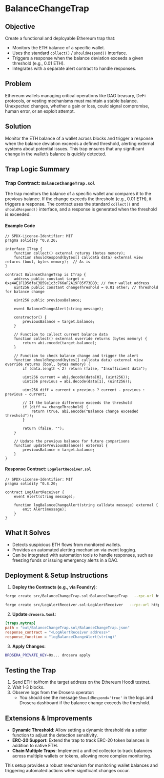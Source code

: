 # BalanceChangeTrap


## Objective

Create a functional and deployable Ethereum trap that:

- Monitors the ETH balance of a specific wallet.
- Uses the standard `collect()` / `shouldRespond()` interface.
- Triggers a response when the balance deviation exceeds a given threshold (e.g., 0.01 ETH).
- Integrates with a separate alert contract to handle responses.

## Problem

Ethereum wallets managing critical operations like DAO treasury, DeFi protocols, or vesting mechanisms must maintain a stable balance. Unexpected changes, whether a gain or loss, could signal compromise, human error, or an exploit attempt.

## Solution

Monitor the ETH balance of a wallet across blocks and trigger a response when the balance deviation exceeds a defined threshold, alerting external systems about potential issues. This trap ensures that any significant change in the wallet’s balance is quickly detected.

## Trap Logic Summary

### Trap Contract: `BalanceChangeTrap.sol`

The trap monitors the balance of a specific wallet and compares it to the previous balance. If the change exceeds the threshold (e.g., 0.01 ETH), it triggers a response. The contract uses the standard `collect()` and `shouldRespond()` interface, and a response is generated when the threshold is exceeded.

#### Example Code

```solidity
// SPDX-License-Identifier: MIT
pragma solidity ^0.8.20;

interface ITrap {
    function collect() external returns (bytes memory);
    function shouldRespond(bytes[] calldata data) external view returns (bool, bytes memory);  // As is
}

contract BalanceChangeTrap is ITrap {
    address public constant target = 0xe4AE1F1D5dfaC3B59e1c3c766aF2A19F85f73BB3; // Your wallet address
    uint256 public constant changeThreshold = 0.01 ether; // Threshold for balance change

    uint256 public previousBalance;

    event BalanceChangeAlert(string message);

    constructor() {
        previousBalance = target.balance;
    }

    // Function to collect current balance data
    function collect() external override returns (bytes memory) {
        return abi.encode(target.balance);
    }

    // Function to check balance change and trigger the alert
    function shouldRespond(bytes[] calldata data) external view override returns (bool, bytes memory) {
        if (data.length < 2) return (false, "Insufficient data");

        uint256 current = abi.decode(data[0], (uint256));
        uint256 previous = abi.decode(data[1], (uint256));

        uint256 diff = current > previous ? current - previous : previous - current;

        // If the balance difference exceeds the threshold
        if (diff >= changeThreshold) {
            return (true, abi.encode("Balance change exceeded threshold"));
        }

        return (false, "");
    }

    // Update the previous balance for future comparisons
    function updatePreviousBalance() external {
        previousBalance = target.balance;
    }
}
```

#### Response Contract: `LogAlertReceiver.sol`

```solidity
// SPDX-License-Identifier: MIT
pragma solidity ^0.8.20;

contract LogAlertReceiver {
    event Alert(string message);

    function logBalanceChangeAlert(string calldata message) external {
        emit Alert(message);
    }
}
```

## What It Solves

- Detects suspicious ETH flows from monitored wallets.
- Provides an automated alerting mechanism via event logging.
- Can be integrated with automation tools to handle responses, such as freezing funds or issuing emergency alerts in a DAO.

## Deployment & Setup Instructions

1. **Deploy the Contracts (e.g., via Foundry)**:

```bash
forge create src/BalanceChangeTrap.sol:BalanceChangeTrap   --rpc-url https://ethereum-hoodi-rpc.publicnode.com   --private-key 0x...

forge create src/LogAlertReceiver.sol:LogAlertReceiver   --rpc-url https://ethereum-hoodi-rpc.publicnode.com   --private-key 0x...
```

2. **Update `drosera.toml`**:

```toml
[traps.mytrap]
path = "out/BalanceChangeTrap.sol/BalanceChangeTrap.json"
response_contract = "<LogAlertReceiver address>"
response_function = "logBalanceChangeAlert(string)"
```

3. **Apply Changes**:

```bash
DROSERA_PRIVATE_KEY=0x... drosera apply
```

## Testing the Trap

1. Send ETH to/from the target address on the Ethereum Hoodi testnet.
2. Wait 1-3 blocks.
3. Observe logs from the Drosera operator:
   - You should see the message `ShouldRespond='true'` in the logs and Drosera dashboard if the balance change exceeds the threshold.

## Extensions & Improvements

- **Dynamic Threshold**: Allow setting a dynamic threshold via a setter function to adjust the detection sensitivity.
- **ERC-20 Support**: Extend the trap to track ERC-20 token balances in addition to native ETH.
- **Chain Multiple Traps**: Implement a unified collector to track balances across multiple wallets or tokens, allowing more complex monitoring.

This setup provides a robust mechanism for monitoring wallet balances and triggering automated actions when significant changes occur.

